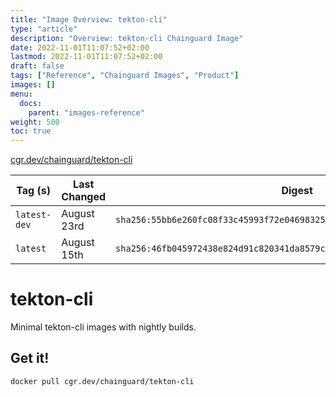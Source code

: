 ```yaml
---
title: "Image Overview: tekton-cli"
type: "article"
description: "Overview: tekton-cli Chainguard Image"
date: 2022-11-01T11:07:52+02:00
lastmod: 2022-11-01T11:07:52+02:00
draft: false
tags: ["Reference", "Chainguard Images", "Product"]
images: []
menu:
  docs:
    parent: "images-reference"
weight: 500
toc: true
---
```


[cgr.dev/chainguard/tekton-cli](https://github.com/chainguard-images/images/tree/main/images/tekton-cli)

| Tag (s)       | Last Changed | Digest                                                                    |
|---------------|--------------|---------------------------------------------------------------------------|
|  `latest-dev` | August 23rd  | `sha256:55bb6e260fc08f33c45993f72e04698325b4b19130e0d5e825767344c000895e` |
|  `latest`     | August 15th  | `sha256:46fb045972438e824d91c820341da8579c672f5fd2b3a2b416ba41eb257d5e10` |

# tekton-cli

Minimal tekton-cli images with nightly builds.

## Get it!

```shell
docker pull cgr.dev/chainguard/tekton-cli
```
